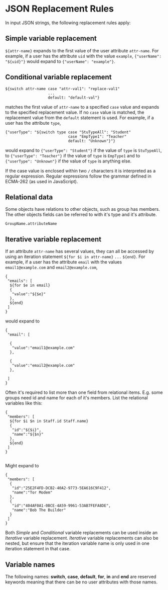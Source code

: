 # JSON Replacement Rules

In input JSON strings, the following replacement rules apply:

## Simple variable replacement

`${attr-name}` expands to the first value of the user attribute
`attr-name`. For example, if a user has the attribute `uid` with the
value `example`, `{"userName": "${uid}"}` would expand to
`{"userName": "example"}`.

## Conditional variable replacement

```
${switch attr-name case "attr-val1": "replace-val1"
                   ...
                   default: "default-val"}
```

matches the first value of `attr-name` to a specified `case` value
and expands to the specified replacement value. If no `case` value is
matched, the replacement value from the `default` statement is used.
For example, if a user has the attribute `type`,

```
{"userType": "${switch type case "StuTypeAll": "Student"
                            case "EmpType1": "Teacher"
                            default: "Unknown"}"}
```

would expand to `{"userType": "Student"}` if the value of `type` is
`StuTypeAll`, to `{"userType": "Teacher"}` if the value of `type` is
`EmpType1` and to `{"userType": "Unknown"}` if the value of `type` is
anything else.

If the case value is enclosed within two `/` characters it is interpreted
as a regular expression. Regular expressions follow the grammar defined in
ECMA-262 (as used in JavaScript).

## Relational data
Some objects have relations to other objects, such as group has members.
The other objects fields can be referred to with it's type and it's attribute.

```
GroupName.attributeName
```

## Iterative variable replacement

If an attribute `attr-name` has several values, they can all be
accessed by using an iteration statement `${for $i in attr-name}`
`...` `${end}`. For example, if a user has the attribute `email` with
the values `email1@example.com` and `email2@example.com`,

```
{
 "emails": [
  ${for $e in email}
  {
   "value":"${$e}"
  },
  ${end}
 ]
}
```

would expand to

```
{
 "email": [
  
  {
   "value":"email1@example.com"
  },
  
  {
   "value":"email2@example.com"
  }, 
  
 ]
}
```
Often it's required to list more than one field from relational items. E.g. some groups
need id and name for each of it's members. List the relational variables like this:
```
{
 "members": [
  ${for $i $n in Staff.id Staff.name}
  {
   "id":"${$i}",
   "name":"${$n}"
  },
  ${end}
 ]
}
    
```
Might expand to
```
{
 "members": [
  {
   "id":"25E2F4FD-DCB2-40A2-9773-5EA616C9F412",
   "name":"Tor Modem"
  },
  {
   "id":"404AF0A1-0BCE-4A59-9961-53AB7FEFA8DE",
   "name":"Bob The Builder"
  }
 ]
}

```

Both *Simple* and *Conditional* variable replacements can be used
inside an *Iterative* variable replacement. *Iterative* variable
replacements can also be nested, but ensure that the iteration
variable name is only used in one iteration statement in that case.

## Variable names

The following names: **switch**, **case**, **default**, **for**,
**in** and **end** are reserved keywords meaning that there can be no
user attributes with those names.
